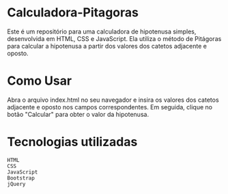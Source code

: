 # Calculadora-Pitagoras
Este é um repositório para uma calculadora de hipotenusa simples, desenvolvida em HTML, CSS e JavaScript.
Ela utiliza o método de Pitágoras para calcular a hipotenusa a partir dos valores dos catetos adjacente e oposto.
# Como Usar
Abra o arquivo index.html no seu navegador e insira os valores dos catetos adjacente e oposto nos campos correspondentes. Em seguida, clique no botão "Calcular" para obter o valor da hipotenusa.
#  Tecnologias utilizadas
    HTML
    CSS
    JavaScript
    Bootstrap
    jQuery

